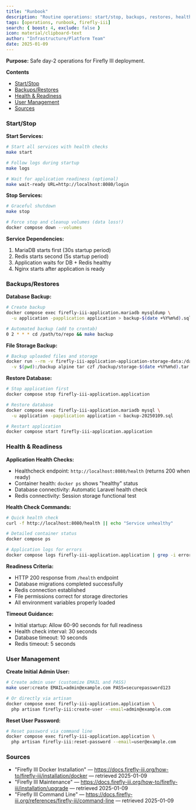 ```yaml
---
title: "Runbook"
description: "Routine operations: start/stop, backups, restores, health."
tags: [operations, runbook, firefly-iii]
search: { boost: 4, exclude: false }
icon: material/clipboard-text
author: "Infrastructure/Platform Team"
date: 2025-01-09
---
```


**Purpose:** Safe day-2 operations for Firefly III deployment.

**Contents**
- [Start/Stop](#startstop)
- [Backups/Restores](#backupsrestores)
- [Health & Readiness](#health--readiness)
- [User Management](#user-management)
- [Sources](#sources)

### Start/Stop

**Start Services:**
```bash
# Start all services with health checks
make start

# Follow logs during startup
make logs

# Wait for application readiness (optional)
make wait-ready URL=http://localhost:8080/login
```

**Stop Services:**
```bash
# Graceful shutdown
make stop

# Force stop and cleanup volumes (data loss!)
docker compose down --volumes
```

**Service Dependencies:**
1. MariaDB starts first (30s startup period)
2. Redis starts second (5s startup period)  
3. Application waits for DB + Redis healthy
4. Nginx starts after application is ready

### Backups/Restores

**Database Backup:**
```bash
# Create backup
docker compose exec firefly-iii-application.mariadb mysqldump \
  -u application -papplication application > backup-$(date +%Y%m%d).sql

# Automated backup (add to crontab)
0 2 * * * cd /path/to/repo && make backup
```

**File Storage Backup:**
```bash
# Backup uploaded files and storage
docker run --rm -v firefly-iii-application-application-storage-data:/data \
  -v $(pwd):/backup alpine tar czf /backup/storage-$(date +%Y%m%d).tar.gz /data
```

**Restore Database:**
```bash
# Stop application first
docker compose stop firefly-iii-application.application

# Restore database
docker compose exec firefly-iii-application.mariadb mysql \
  -u application -papplication application < backup-20250109.sql

# Restart application
docker compose start firefly-iii-application.application
```

### Health & Readiness

**Application Health Checks:**
- Healthcheck endpoint: `http://localhost:8080/health` (returns 200 when ready)
- Container health: `docker ps` shows "healthy" status
- Database connectivity: Automatic Laravel health check
- Redis connectivity: Session storage functional test

**Health Check Commands:**
```bash
# Quick health check
curl -f http://localhost:8080/health || echo "Service unhealthy"

# Detailed container status
docker compose ps

# Application logs for errors
docker compose logs firefly-iii-application.application | grep -i error
```

**Readiness Criteria:**
- HTTP 200 response from `/health` endpoint
- Database migrations completed successfully
- Redis connection established
- File permissions correct for storage directories
- All environment variables properly loaded

**Timeout Guidance:**
- Initial startup: Allow 60-90 seconds for full readiness
- Health check interval: 30 seconds
- Database timeout: 10 seconds
- Redis timeout: 5 seconds

### User Management

**Create Initial Admin User:**
```bash
# Create admin user (customize EMAIL and PASS)
make user:create EMAIL=admin@example.com PASS=securepassword123

# Or directly via artisan
docker compose exec firefly-iii-application.application \
  php artisan firefly-iii:create-user --email=admin@example.com
```

**Reset User Password:**
```bash
# Reset password via command line
docker compose exec firefly-iii-application.application \
  php artisan firefly-iii:reset-password --email=user@example.com
```

### Sources
- "Firefly III Docker Installation" — https://docs.firefly-iii.org/how-to/firefly-iii/installation/docker — retrieved 2025-01-09
- "Firefly III Maintenance" — https://docs.firefly-iii.org/how-to/firefly-iii/installation/upgrade — retrieved 2025-01-09
- "Firefly III Command Line" — https://docs.firefly-iii.org/references/firefly-iii/command-line — retrieved 2025-01-09

<!-- ai-docs-metadata
{"last_audit":"2025-01-09","fingerprints":{"sources":{"https://docs.firefly-iii.org/how-to/firefly-iii/installation/docker":"sha256:pending","https://docs.firefly-iii.org/how-to/firefly-iii/installation/upgrade":"sha256:pending","https://docs.firefly-iii.org/references/firefly-iii/command-line":"sha256:pending"},"sections":{"runbook":"sha256:pending"}}}
-->